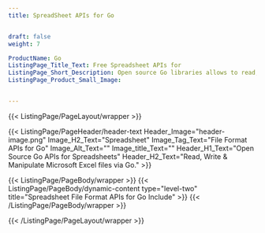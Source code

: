```yaml
---
title: SpreadSheet APIs for Go


draft: false
weight: 7

ProductName: Go
ListingPage_Title_Text: Free Spreadsheet APIs for
ListingPage_Short_Description: Open source Go libraries allows to read, write, modify & convert Microsoft Excel spreadsheets programmatically with ease.
ListingPage_Product_Small_Image: 


---
```


{{< ListingPage/PageLayout/wrapper >}}

{{< ListingPage/PageHeader/header-text
Header_Image="header-image.png"
Image_H2_Text="Spreadsheet"
Image_Tag_Text="File Format APIs for Go"
Image_Alt_Text=""
Image_title_Text=""
Header_H1_Text="Open Source Go APIs for Spreadsheets"
Header_H2_Text="Read, Write & Manipulate Microsoft Excel files via Go." >}}

{{< ListingPage/PageBody/wrapper >}}
{{< ListingPage/PageBody/dynamic-content type="level-two" title="Spreadsheet File Format APIs for Go Include" >}}
{{< /ListingPage/PageBody/wrapper >}}

{{< /ListingPage/PageLayout/wrapper >}}